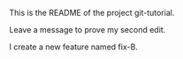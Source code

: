 This is the README of the project git-tutorial.

Leave a message to prove my second edit.

I create a new feature named fix-B.